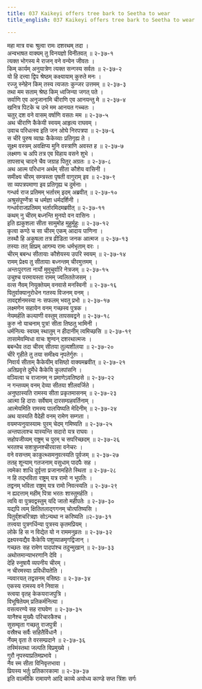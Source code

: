 ```yaml
---
title: 037 Kaikeyi offers tree bark to Seetha to wear
title_english: 037 Kaikeyi offers tree bark to Seetha to wear

---
```

महा मात्र वचः श्रुत्वा रामः दशरथम् तदा ।  
अन्वभाषत वाक्यम् तु विनयज्ञो विनीतवत् ॥ २-३७-१  
त्यक्त भोगस्य मे राजन् वने वन्येन जीवतः ।  
किम् कार्यम् अनुयात्रेण त्यक्त सन्गस्य सर्वतः ॥ २-३७-२  
यो हि दत्त्वा द्विप श्रेष्ठम् कक्ष्यायाम् कुरुते मनः ।  
रज्जु स्नेहेन किम् तस्य त्यजतः कुन्जर उत्तमम् ॥ २-३७-३  
तथा मम सताम् श्रेष्ठ किम् ध्वजिन्या जगत् पते ।  
सर्वाणि एव अनुजानामि चीराणि एव आनयन्तु मे ॥ २-३७-४  
खनित्र पिटके च उभे मम आनयत गच्चतः ।  
चतुर् दश वने वासम् वर्षाणि वसतः मम ॥ २-३७-५  
अथ चीराणि कैकेयी स्वयम् आहृत्य राघवम् ।  
उवाच परिधत्स्व इति जन ओघे निरपत्रपा ॥ २-३७-६  
स चीरे पुरुष व्याघ्रः कैकेय्याः प्रतिगृह्य ते ।  
सूक्ष्म वस्त्रम् अवक्षिप्य मुनि वस्त्राणि अवस्त ह ॥ २-३७-७  
लक्ष्मणः च अपि तत्र एव विहाय वसने शुभे ।  
तापसाच् चादने चैव जग्राह पितुर् अग्रतः ॥ २-३७-८  
अथ आत्म परिधान अर्थम् सीता कौशेय वासिनी ।  
समीक्ष्य चीरम् सम्त्रस्ता पृषती वागुराम् इव ॥ २-३७-९  
सा व्यपत्रपमाणा इव प्रतिगृह्य च दुर्मनाः ।  
गन्धर्व राज प्रतिमम् भर्तारम् इदम् अब्रवीत् ॥ २-३७-१०  
अश्रुसंपूर्ण्नेत्रा च धर्मज्ञा धर्मदर्शिनी ।  
गन्धर्वराजप्रतिमम् भर्तारमिदमब्रवीत् ॥ २-३७-११  
कथम् नु चीरम् बध्नन्ति मुनयो वन वासिनः ।  
इति ह्यकुशला सीता सामुमोह मुहुर्मुहुः ॥ २-३७-१२  
कृत्वा कण्ठे च सा चीरम् एकम् आदाय पाणिना ।  
तस्थौ हि अकुषला तत्र व्रीडिता जनक आत्मज ॥ २-३७-१३  
तस्याः तत् क्षिप्रम् आगम्य रामः धर्मभृताम् वरः ।  
चीरम् बबन्ध सीतायाः कौशेयस्य उपरि स्वयम् ॥ २-३७-१४  
रामम् प्रेक्ष्य तु सीतायाः बध्नन्तम् चीरमुत्तमम् ।  
अन्तःपुरगता नार्यो मुमुचुर्वारि नेत्रजम् ॥ २-३७-१५  
उचुश्च परमायस्ता रामम् ज्वलिततेजसम् ।  
वत्स नैवम् नियुक्तेयम् वनवासे मनस्विनी ॥ २-३७-१६  
पितुर्वाक्यानुरोधेन गतस्य विजनम् वनम् ।  
तावद्दर्शनमस्या नः सफलम् भवतु प्रभो ॥ २-३७-१७  
लक्ष्मणेन सहायेन वनम् गच्छस्व पुत्रक ।  
नेयमर्हति कल्याणी वस्तुम् तापसवद्वने ॥ २-३७-१८  
कुरु नो याचनाम् पुत्र! सीता तिष्ठतु भामिनी ।  
धर्मनित्यः स्वयम् स्थातुम् न हीदानीम् त्वमिच्छसि ॥ २-३७-१९  
तासामेवम्विधा वाचः शृण्वन् दशरथात्मजः ।  
बबन्धैव तदा चीरम् सीतया तुल्यशीलया ॥ २-३७-२०  
चीरे गृहीते तु तया समीक्ष्य नृपतेर्गुरुः ।  
निवार्य सीताम् कैकेयीम् वसिष्ठो वाक्यमब्रवीत् ॥ २-३७-२१  
अतिप्रवृत्ते दुर्मेधे कैकेयि कुलपांसनि ।  
वञ्यित्वा च राजानम् न प्रमाणेऽवतिष्ठसे ॥ २-३७-२२  
न गन्तव्यम् वनम् देव्या सीतया शीलवर्जिते ।  
अनुष्ठास्यति रामस्य सीता प्रकृतमासनम् ॥ २-३७-२३  
आत्मा हि दाराः सर्वेषाम् दारसम्ग्रहवर्तिनाम् ।  
आत्मेयमिति रामस्य पालयिष्यति मेदिनीम् ॥ २-३७-२४  
अथ यास्यति वैदेही वनम् रामेण सम्गता ।  
वयमप्यनुयास्यामः पुरम् चेदम् गमिष्यति ॥ २-३७-२५  
अन्तपालाश्च यास्यन्ति सदारो यत्र राघवः ।  
सहोपजीव्यम् राष्ट्रम् च पुरम् च सपरिच्छदम् ॥ २-३७-२६  
भरतश्च सशत्रुघ्नश्चीरवासा वनेचरः ।  
वने वसन्तम् काकुत्थ्समनुवत्स्यति पूर्वजम् ॥ २-३७-२७  
ततह् शून्याम् गतजनाम् वसुधाम् पादपैः सह ।  
त्वमेका शाधि दुर्वृत्ता प्रजानामहिते स्थिता ॥ २-३७-२८  
न हि तद्भविता राष्ट्रम् यत्र रामो न भूपतिः ।  
तद्वनम् भविता राष्ट्रम् यत्र रामो निवत्स्यति ॥ २-३७-२९  
न ह्यदत्ताम् महीम् पित्रा भरतः शास्तुमर्हति ।  
त्वयि वा पुत्रवद्वस्तुम् यदि जातो महीपतेः ॥ २-३७-३०  
यद्यपि त्वम् क्षितितलाद्गगनम् चोत्पतिष्यसि ।  
पितुर्व्ंशचरित्रज्ञः सोऽन्यथा न करिष्यति ॥२-३७-३१  
तत्त्वया पुत्रगर्धिन्या पुत्रस्य कृतमप्रियम् ।  
लोके हि स न विद्येत यो न राममनुव्रतः ॥ २-३७-३२  
द्रक्ष्यस्यद्यैव कैकेयि पशुव्याळमृगद्विजान् ।  
गच्छतः सह रामेण पादपांश्च तदुन्मुखान् ॥ २-३७-३३  
अथोत्तमान्याभरणानि देवि ।  
देहि स्नुषायै व्यपनीय चीरम् ।  
न चीरमस्याः प्रविधीयतेति ।  
न्यवारयत् तद्वसनम् वसिष्ठः ॥ २-३७-३४  
एकस्य रामस्य वने निवास ।  
स्त्वया वृतह् केकयराजपुत्रि ।  
विभूषितेयम् प्रतिकर्मनित्या ।  
वसत्वरण्ये सह राघवेण ॥ २-३७-३५  
यानैश्च मुख्यैः परिचारकैश्च ।  
सुसम्वृता गच्छतु राजपुत्री ।  
वस्रैश्च सर्वैः सहितैर्विधानै ।  
र्नेयम् वृता ते वरसम्प्रदाने ॥ २-३७-३६  
तस्मिंस्तथा जल्पति विप्रमुख्ये ।  
गुरौ नृपस्याप्रतिमप्रभावे ।  
नैव स्म सीता विनिवृत्तभावा ।  
प्रियस्य भर्तुः प्रतिकारकामा ॥ २-३७-३७  
इति वाल्मीकि रामायणे आदि काव्ये अयोध्य काण्डे सप्त त्रिंशः सर्गः